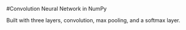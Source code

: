 #Convolution Neural Network in NumPy

Built with three layers, convolution, max pooling, and a softmax layer. 
